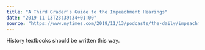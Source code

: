 ```yaml
---
title: "A Third Grader’s Guide to the Impeachment Hearings"
date: "2019-11-13T23:39:34+01:00"
source: "https://www.nytimes.com/2019/11/13/podcasts/the-daily/impeachment-hearings.html?showTranscript=1"
---
```


History textbooks should be written this way.
